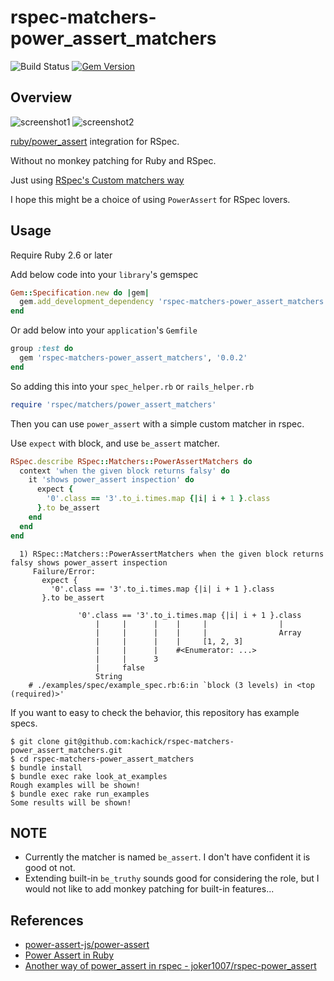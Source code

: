 # rspec-matchers-power_assert_matchers

![Build Status](https://github.com/kachick/rspec-matchers-power_assert_matchers/actions/workflows/spec.yml/badge.svg?branch=main)
[![Gem Version](https://badge.fury.io/rb/rspec-matchers-power_assert_matchers.png)](http://badge.fury.io/rb/rspec-matchers-power_assert_matchers)

## Overview

![screenshot1](https://user-images.githubusercontent.com/1180335/118840923-c9b3a980-b902-11eb-8c8c-afb17fa87d31.png)
![screenshot2](https://user-images.githubusercontent.com/1180335/118840930-cb7d6d00-b902-11eb-8d8e-f6fcdc801367.png)

[ruby/power_assert](https://github.com/ruby/power_assert) integration for RSpec.

Without no monkey patching for Ruby and RSpec.

Just using [RSpec's Custom matchers way](https://relishapp.com/rspec/rspec-expectations/v/3-10/docs/custom-matchers)

I hope this might be a choice of using `PowerAssert` for RSpec lovers.

## Usage

Require Ruby 2.6 or later

Add below code into your `library`'s gemspec

```ruby
Gem::Specification.new do |gem|
  gem.add_development_dependency 'rspec-matchers-power_assert_matchers', '0.0.2'
end
```

Or add below into your `application`'s `Gemfile`

```ruby
group :test do
  gem 'rspec-matchers-power_assert_matchers', '0.0.2'
end
```

So adding this into your `spec_helper.rb` or `rails_helper.rb`

```ruby
require 'rspec/matchers/power_assert_matchers'
```

Then you can use `power_assert` with a simple custom matcher in rspec.

Use `expect` with block, and use `be_assert` matcher.

```ruby
RSpec.describe RSpec::Matchers::PowerAssertMatchers do
  context 'when the given block returns falsy' do
    it 'shows power_assert inspection' do
      expect {
        '0'.class == '3'.to_i.times.map {|i| i + 1 }.class
      }.to be_assert
    end
  end
end
```

```text
  1) RSpec::Matchers::PowerAssertMatchers when the given block returns falsy shows power_assert inspection
     Failure/Error:
       expect {
         '0'.class == '3'.to_i.times.map {|i| i + 1 }.class
       }.to be_assert

               '0'.class == '3'.to_i.times.map {|i| i + 1 }.class
                   |     |      |    |     |                |
                   |     |      |    |     |                Array
                   |     |      |    |     [1, 2, 3]
                   |     |      |    #<Enumerator: ...>
                   |     |      3
                   |     false
                   String
    # ./examples/spec/example_spec.rb:6:in `block (3 levels) in <top (required)>'
```

If you want to easy to check the behavior, this repository has example specs.

```console
$ git clone git@github.com:kachick/rspec-matchers-power_assert_matchers.git
$ cd rspec-matchers-power_assert_matchers
$ bundle install
$ bundle exec rake look_at_examples
Rough examples will be shown!
$ bundle exec rake run_examples
Some results will be shown!
```

## NOTE

* Currently the matcher is named `be_assert`. I don't have confident it is good ot not.
* Extending built-in `be_truthy` sounds good for considering the role, but I would not like to add monkey patching for built-in features...

## References

* [power-assert-js/power-assert](https://github.com/power-assert-js/power-assert)
* [Power Assert in Ruby](https://speakerdeck.com/k_tsj/power-assert-in-ruby)
* [Another way of power_assert in rspec - joker1007/rspec-power_assert](https://github.com/joker1007/rspec-power_assert)
